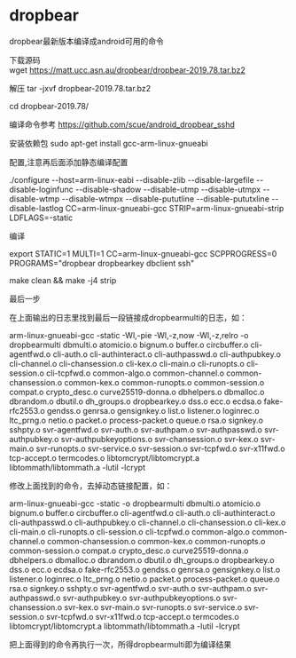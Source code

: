 # dropbear
dropbear最新版本编译成android可用的命令

下载源码  
wget https://matt.ucc.asn.au/dropbear/dropbear-2019.78.tar.bz2

解压
tar   -jxvf    dropbear-2019.78.tar.bz2

cd dropbear-2019.78/


编译命令参考 https://github.com/scue/android_dropbear_sshd

安装依赖包
sudo apt-get install gcc-arm-linux-gnueabi

配置,注意再后面添加静态编译配置

./configure --host=arm-linux-eabi --disable-zlib --disable-largefile --disable-loginfunc --disable-shadow --disable-utmp --disable-utmpx --disable-wtmp --disable-wtmpx --disable-pututline --disable-pututxline --disable-lastlog CC=arm-linux-gnueabi-gcc STRIP=arm-linux-gnueabi-strip LDFLAGS=-static
    
编译

export STATIC=1 MULTI=1 CC=arm-linux-gnueabi-gcc SCPPROGRESS=0 PROGRAMS="dropbear dropbearkey dbclient ssh"

make clean && make -j4 strip

最后一步


在上面输出的日志里找到最后一段链接成dropbearmulti的日志，如：

arm-linux-gnueabi-gcc -static -Wl,-pie -Wl,-z,now -Wl,-z,relro -o dropbearmulti dbmulti.o atomicio.o bignum.o buffer.o circbuffer.o cli-agentfwd.o cli-auth.o cli-authinteract.o cli-authpasswd.o cli-authpubkey.o cli-channel.o cli-chansession.o cli-kex.o cli-main.o cli-runopts.o cli-session.o cli-tcpfwd.o common-algo.o common-channel.o common-chansession.o common-kex.o common-runopts.o common-session.o compat.o crypto_desc.o curve25519-donna.o dbhelpers.o dbmalloc.o dbrandom.o dbutil.o dh_groups.o dropbearkey.o dss.o ecc.o ecdsa.o fake-rfc2553.o gendss.o genrsa.o gensignkey.o list.o listener.o loginrec.o ltc_prng.o netio.o packet.o process-packet.o queue.o rsa.o signkey.o sshpty.o svr-agentfwd.o svr-auth.o svr-authpam.o svr-authpasswd.o svr-authpubkey.o svr-authpubkeyoptions.o svr-chansession.o svr-kex.o svr-main.o svr-runopts.o svr-service.o svr-session.o svr-tcpfwd.o svr-x11fwd.o tcp-accept.o termcodes.o libtomcrypt/libtomcrypt.a libtommath/libtommath.a -lutil  -lcrypt

修改上面找到的命令，去掉动态链接配置，如：

arm-linux-gnueabi-gcc -static -o dropbearmulti dbmulti.o atomicio.o bignum.o buffer.o circbuffer.o cli-agentfwd.o cli-auth.o cli-authinteract.o cli-authpasswd.o cli-authpubkey.o cli-channel.o cli-chansession.o cli-kex.o cli-main.o cli-runopts.o cli-session.o cli-tcpfwd.o common-algo.o common-channel.o common-chansession.o common-kex.o common-runopts.o common-session.o compat.o crypto_desc.o curve25519-donna.o dbhelpers.o dbmalloc.o dbrandom.o dbutil.o dh_groups.o dropbearkey.o dss.o ecc.o ecdsa.o fake-rfc2553.o gendss.o genrsa.o gensignkey.o list.o listener.o loginrec.o ltc_prng.o netio.o packet.o process-packet.o queue.o rsa.o signkey.o sshpty.o svr-agentfwd.o svr-auth.o svr-authpam.o svr-authpasswd.o svr-authpubkey.o svr-authpubkeyoptions.o svr-chansession.o svr-kex.o svr-main.o svr-runopts.o svr-service.o svr-session.o svr-tcpfwd.o svr-x11fwd.o tcp-accept.o termcodes.o libtomcrypt/libtomcrypt.a libtommath/libtommath.a -lutil  -lcrypt

把上面得到的命令再执行一次，所得dropbearmulti即为编译结果









